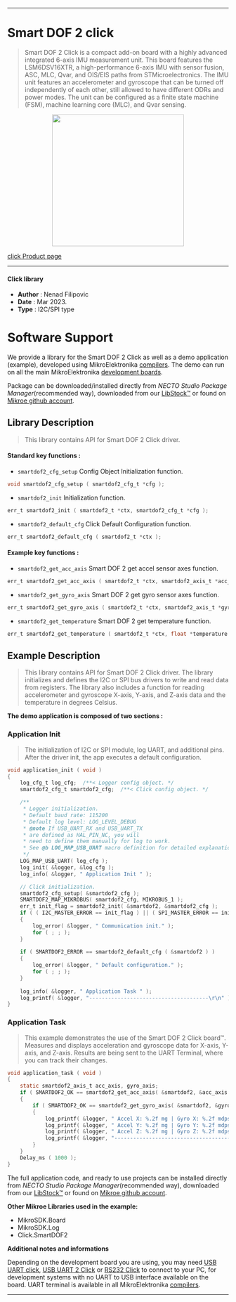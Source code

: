 
---
# Smart DOF 2 click

> Smart DOF 2 Click is a compact add-on board with a highly advanced integrated 6-axis IMU measurement unit. 
> This board features the LSM6DSV16XTR, a high-performance 6-axis IMU with sensor fusion, 
> ASC, MLC, Qvar, and OIS/EIS paths from STMicroelectronics.
> The IMU unit features an accelerometer and gyroscope that can be turned off independently of each other, 
> still allowed to have different ODRs and power modes. The unit can be configured as a finite state machine (FSM), 
> machine learning core (MLC), and Qvar sensing.

<p align="center">
  <img src="https://download.mikroe.com/images/click_for_ide/smartdof2_click.png" height=300px>
</p>

[click Product page](https://www.mikroe.com/smart-dof-2-click)

---


#### Click library

- **Author**        : Nenad Filipovic
- **Date**          : Mar 2023.
- **Type**          : I2C/SPI type


# Software Support

We provide a library for the Smart DOF 2 Click
as well as a demo application (example), developed using MikroElektronika
[compilers](https://www.mikroe.com/necto-studio).
The demo can run on all the main MikroElektronika [development boards](https://www.mikroe.com/development-boards).

Package can be downloaded/installed directly from *NECTO Studio Package Manager*(recommended way), downloaded from our [LibStock&trade;](https://libstock.mikroe.com) or found on [Mikroe github account](https://github.com/MikroElektronika/mikrosdk_click_v2/tree/master/clicks).

## Library Description

> This library contains API for Smart DOF 2 Click driver.

#### Standard key functions :

- `smartdof2_cfg_setup` Config Object Initialization function.
```c
void smartdof2_cfg_setup ( smartdof2_cfg_t *cfg );
```

- `smartdof2_init` Initialization function.
```c
err_t smartdof2_init ( smartdof2_t *ctx, smartdof2_cfg_t *cfg );
```

- `smartdof2_default_cfg` Click Default Configuration function.
```c
err_t smartdof2_default_cfg ( smartdof2_t *ctx );
```

#### Example key functions :

- `smartdof2_get_acc_axis` Smart DOF 2 get accel sensor axes function.
```c
err_t smartdof2_get_acc_axis ( smartdof2_t *ctx, smartdof2_axis_t *acc_axis );
```

- `smartdof2_get_gyro_axis` Smart DOF 2 get gyro sensor axes function.
```c
err_t smartdof2_get_gyro_axis ( smartdof2_t *ctx, smartdof2_axis_t *gyro_axis );
```

- `smartdof2_get_temperature` Smart DOF 2 get temperature function.
```c
err_t smartdof2_get_temperature ( smartdof2_t *ctx, float *temperature );
```

## Example Description

> This library contains API for Smart DOF 2 Click driver.
> The library initializes and defines the I2C or SPI bus drivers 
> to write and read data from registers. 
> The library also includes a function for reading 
> accelerometer and gyroscope X-axis, Y-axis, and Z-axis data
> and the temperature in degrees Celsius.

**The demo application is composed of two sections :**

### Application Init

> The initialization of I2C or SPI module, log UART, and additional pins.
> After the driver init, the app executes a default configuration.

```c
void application_init ( void )
{
    log_cfg_t log_cfg;  /**< Logger config object. */
    smartdof2_cfg_t smartdof2_cfg;  /**< Click config object. */

    /** 
     * Logger initialization.
     * Default baud rate: 115200
     * Default log level: LOG_LEVEL_DEBUG
     * @note If USB_UART_RX and USB_UART_TX 
     * are defined as HAL_PIN_NC, you will 
     * need to define them manually for log to work. 
     * See @b LOG_MAP_USB_UART macro definition for detailed explanation.
     */
    LOG_MAP_USB_UART( log_cfg );
    log_init( &logger, &log_cfg );
    log_info( &logger, " Application Init " );

    // Click initialization.
    smartdof2_cfg_setup( &smartdof2_cfg );
    SMARTDOF2_MAP_MIKROBUS( smartdof2_cfg, MIKROBUS_1 );
    err_t init_flag = smartdof2_init( &smartdof2, &smartdof2_cfg );
    if ( ( I2C_MASTER_ERROR == init_flag ) || ( SPI_MASTER_ERROR == init_flag ) )
    {
        log_error( &logger, " Communication init." );
        for ( ; ; );
    }
    
    if ( SMARTDOF2_ERROR == smartdof2_default_cfg ( &smartdof2 ) )
    {
        log_error( &logger, " Default configuration." );
        for ( ; ; );
    }
    
    log_info( &logger, " Application Task " );
    log_printf( &logger, "--------------------------------------\r\n" );
}
```

### Application Task

> This example demonstrates the use of the Smart DOF 2 Click board™.
> Measures and displays acceleration and gyroscope data for X-axis, Y-axis, and Z-axis.
> Results are being sent to the UART Terminal, where you can track their changes.

```c
void application_task ( void )
{
    static smartdof2_axis_t acc_axis, gyro_axis;
    if ( SMARTDOF2_OK == smartdof2_get_acc_axis( &smartdof2, &acc_axis ) )
    {
        if ( SMARTDOF2_OK == smartdof2_get_gyro_axis( &smartdof2, &gyro_axis ) )
        {
            log_printf( &logger, " Accel X: %.2f mg | Gyro X: %.2f mdps\r\n", acc_axis.x, gyro_axis.x );
            log_printf( &logger, " Accel Y: %.2f mg | Gyro Y: %.2f mdps\r\n", acc_axis.y, gyro_axis.y );
            log_printf( &logger, " Accel Z: %.2f mg | Gyro Z: %.2f mdps\r\n", acc_axis.z, gyro_axis.z );
            log_printf( &logger, "--------------------------------------\r\n" );
        }
    }
    Delay_ms ( 1000 );
}
```

The full application code, and ready to use projects can be installed directly from *NECTO Studio Package Manager*(recommended way), downloaded from our [LibStock&trade;](https://libstock.mikroe.com) or found on [Mikroe github account](https://github.com/MikroElektronika/mikrosdk_click_v2/tree/master/clicks).

**Other Mikroe Libraries used in the example:**

- MikroSDK.Board
- MikroSDK.Log
- Click.SmartDOF2

**Additional notes and informations**

Depending on the development board you are using, you may need
[USB UART click](https://www.mikroe.com/usb-uart-click),
[USB UART 2 Click](https://www.mikroe.com/usb-uart-2-click) or
[RS232 Click](https://www.mikroe.com/rs232-click) to connect to your PC, for
development systems with no UART to USB interface available on the board. UART
terminal is available in all MikroElektronika
[compilers](https://shop.mikroe.com/compilers).

---
